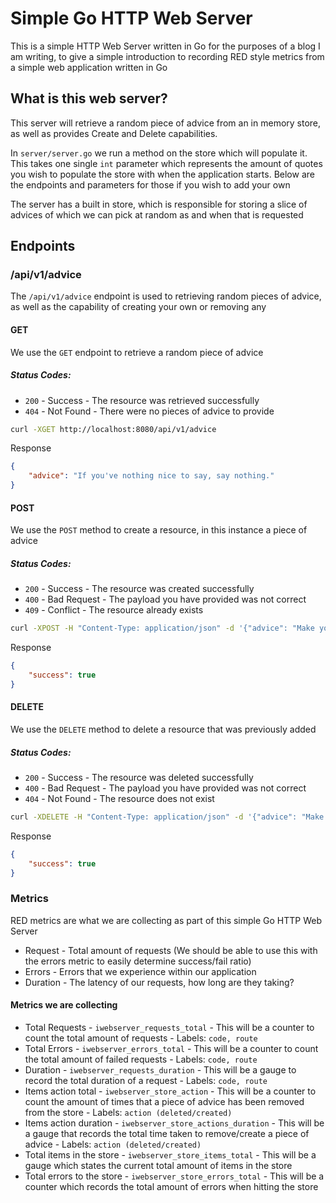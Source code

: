 # Simple Go HTTP Web Server

This is a simple HTTP Web Server written in Go for the purposes of a blog I am writing, to give a simple introduction to recording RED style metrics from a simple web application written in Go

## What is this web server?

This server will retrieve a random piece of advice from an in memory store, as well as provides Create and Delete capabilities. 

In `server/server.go` we run a method on the store which will populate it. This takes one single `int` parameter which represents the amount of quotes you wish to populate the store with when the application starts. Below are the endpoints and parameters for those if you wish to add your own

The server has a built in store, which is responsible for storing a slice of advices of which we can pick at random as and when that is requested

## Endpoints

### /api/v1/advice

The `/api/v1/advice` endpoint is used to retrieving random pieces of advice, as well as the capability of creating your own or removing any

#### GET

We use the `GET` endpoint to retrieve a random piece of advice

##### Status Codes:

* `200` - Success - The resource was retrieved successfully
* `404` - Not Found - There were no pieces of advice to provide

```bash
curl -XGET http://localhost:8080/api/v1/advice
```

Response

```json
{
    "advice": "If you've nothing nice to say, say nothing."
}
```

#### POST

We use the `POST` method to create a resource, in this instance a piece of advice

##### Status Codes:

* `200` - Success - The resource was created successfully
* `400` - Bad Request - The payload you have provided was not correct
* `409` - Conflict - The resource already exists

```bash
curl -XPOST -H "Content-Type: application/json" -d '{"advice": "Make your bed in the morning."}' http://localhost:8080/api/v1/advice -v
```

Response

```json
{
    "success": true
}
```

#### DELETE

We use the `DELETE` method to delete a resource that was previously added

##### Status Codes:

* `200` - Success - The resource was deleted successfully
* `400` - Bad Request - The payload you have provided was not correct
* `404` - Not Found - The resource does not exist

```bash
curl -XDELETE -H "Content-Type: application/json" -d '{"advice": "Make your bed in the morning."}' http://localhost:8080/api/v1/advice -v
```

Response

```json
{
    "success": true
}
```

### Metrics

RED metrics are what we are collecting as part of this simple Go HTTP Web Server

* Request - Total amount of requests (We should be able to use this with the errors metric to easily determine success/fail ratio)
* Errors - Errors that we experience within our application
* Duration - The latency of our requests, how long are they taking?

#### Metrics we are collecting

* Total Requests - `iwebserver_requests_total` - This will be a counter to count the total amount of requests - Labels: `code, route`
* Total Errors - `iwebserver_errors_total` - This will be a counter to count the total amount of failed requests - Labels: `code, route`
* Duration - `iwebserver_requests_duration` - This will be a gauge to record the total duration of a request - Labels: `code, route`
* Items action total - `iwebserver_store_action` - This will be a counter to count the amount of times that a piece of advice has been removed from the store - Labels: `action (deleted/created)`
* Items action duration - `iwebserver_store_actions_duration` - This will be a gauge that records the total time taken to remove/create a piece of advice - Labels: `action (deleted/created)`
* Total items in the store - `iwebserver_store_items_total` - This will be a gauge which states the current total amount of items in the store
* Total errors to the store - `iwebserver_store_errors_total` - This will be a counter which records the total amount of errors when hitting the store
